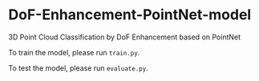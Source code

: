 # DoF-Enhancement-PointNet-model
3D Point Cloud Classification by DoF Enhancement based on PointNet

To train the model, please run ```train.py```.

To test the model, please run ```evaluate.py```.
